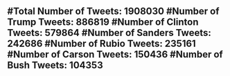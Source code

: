 #Total Number of Tweets: 1908030 
#Number of Trump Tweets: 886819
#Number of Clinton Tweets: 579864
#Number of Sanders Tweets: 242686
#Number of Rubio Tweets: 235161
#Number of Carson Tweets: 150436
#Number of Bush Tweets: 104353
---
